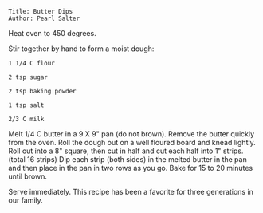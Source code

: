 ~~~ recipe-info
Title: Butter Dips
Author: Pearl Salter
~~~

Heat oven to 450 degrees.

Stir together by hand to form a moist dough:

~~~ recipe-ingredients
1 1/4 C flour

2 tsp sugar

2 tsp baking powder

1 tsp salt

2/3 C milk
~~~

Melt 1/4 C butter in a 9 X 9" pan (do not brown). Remove the butter quickly from the oven. Roll the
dough out on a well floured board and knead lightly. Roll out into a 8" square, then cut in half and
cut each half into 1" strips. (total 16 strips) Dip each strip (both sides) in the melted butter in
the pan and then place in the pan in two rows as you go. Bake for 15 to 20 minutes until brown.

Serve immediately. This recipe has been a favorite for three generations in our family.
